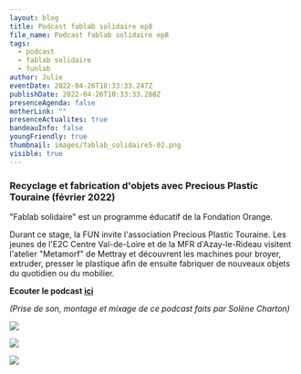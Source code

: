 ```yaml
---
layout: blog
title: Podcast fablab solidaire ep8
file_name: Podcast fablab solidaire ep8
tags:
  - podcast
  - fablab solidaire
  - funlab
author: Julie
eventDate: 2022-04-26T10:33:33.247Z
publishDate: 2022-04-26T10:33:33.288Z
presenceAgenda: false
motherLink: ""
presenceActualites: true
bandeauInfo: false
youngFriendly: true
thumbnail: images/fablab_solidaire5-02.png
visible: true
---
```

### Recyclage et fabrication d'objets avec Precious Plastic Touraine (février 2022)

"Fablab solidaire" est un programme éducatif de la Fondation Orange.

Durant ce stage, la FUN invite l'association Precious Plastic Touraine. Les jeunes de l'E2C Centre Val-de-Loire et de la MFR d'Azay-le-Rideau visitent l'atelier "Metamorf" de Mettray et découvrent les machines pour broyer, extruder, presser le plastique afin de ensuite fabriquer de nouveaux objets du quotidien ou du mobilier.

**Ecouter le podcast [ici](https://tube.futuretic.fr/w/sqLxHaByd39daEnw5Cc3bH)**

*(Prise de son, montage et mixage de ce podcast faits par Solène Charton)*

![](images/fablab_solidaire5-02.png)

![](images/20220224_145333.png)

![](images/fablab_solidaire5-44.png)